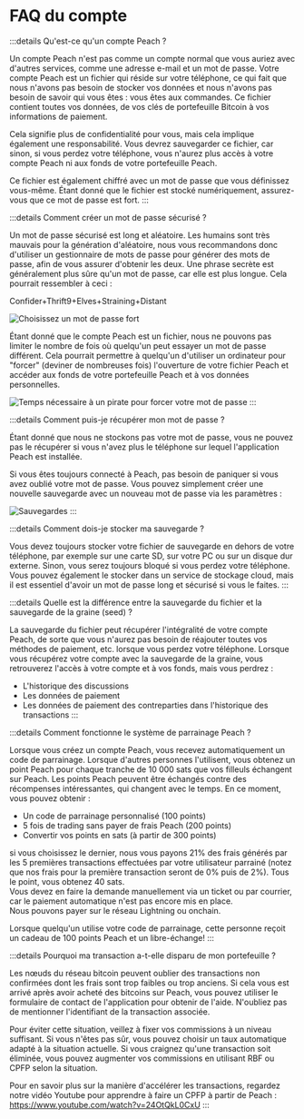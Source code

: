 # FAQ du compte

:::details Qu'est-ce qu'un compte Peach ?

Un compte Peach n'est pas comme un compte normal que vous auriez avec d'autres services, comme une adresse e-mail et un mot de passe. Votre compte Peach est un fichier qui réside sur votre téléphone, ce qui fait que nous n'avons pas besoin de stocker vos données et nous n'avons pas besoin de savoir qui vous êtes : vous êtes aux commandes. Ce fichier contient toutes vos données, de vos clés de portefeuille Bitcoin à vos informations de paiement.

Cela signifie plus de confidentialité pour vous, mais cela implique également une responsabilité. Vous devrez sauvegarder ce fichier, car sinon, si vous perdez votre téléphone, vous n'aurez plus accès à votre compte Peach ni aux fonds de votre portefeuille Peach.

Ce fichier est également chiffré avec un mot de passe que vous définissez vous-même. Étant donné que le fichier est stocké numériquement, assurez-vous que ce mot de passe est fort.
:::

:::details Comment créer un mot de passe sécurisé ?

Un mot de passe sécurisé est long et aléatoire. Les humains sont très mauvais pour la génération d'aléatoire, nous vous recommandons donc d'utiliser un gestionnaire de mots de passe pour générer des mots de passe, afin de vous assurer d'obtenir les deux. Une phrase secrète est généralement plus sûre qu'un mot de passe, car elle est plus longue. Cela pourrait ressembler à ceci :

Confider+Thrift9+Elves+Straining+Distant

![Choisissez un mot de passe fort](/img/faq/account/StrongPassword.png)

Étant donné que le compte Peach est un fichier, nous ne pouvons pas limiter le nombre de fois où quelqu'un peut essayer un mot de passe différent. Cela pourrait permettre à quelqu'un d'utiliser un ordinateur pour "forcer" (deviner de nombreuses fois) l'ouverture de votre fichier Peach et accéder aux fonds de votre portefeuille Peach et à vos données personnelles.

![Temps nécessaire à un pirate pour forcer votre mot de passe](/img/faq/account/PWBruteForce.png)
:::

:::details Comment puis-je récupérer mon mot de passe ?

Étant donné que nous ne stockons pas votre mot de passe, vous ne pouvez pas le récupérer si vous n'avez plus le téléphone sur lequel l'application Peach est installée.

Si vous êtes toujours connecté à Peach, pas besoin de paniquer si vous avez oublié votre mot de passe. Vous pouvez simplement créer une nouvelle sauvegarde avec un nouveau mot de passe via les paramètres :

![Sauvegardes](/img/faq/account/backups.png)
:::

:::details Comment dois-je stocker ma sauvegarde ?

Vous devez toujours stocker votre fichier de sauvegarde en dehors de votre téléphone, par exemple sur une carte SD, sur votre PC ou sur un disque dur externe. Sinon, vous serez toujours bloqué si vous perdez votre téléphone. Vous pouvez également le stocker dans un service de stockage cloud, mais il est essentiel d'avoir un mot de passe long et sécurisé si vous le faites.
:::

:::details Quelle est la différence entre la sauvegarde du fichier et la sauvegarde de la graine (seed) ?

La sauvegarde du fichier peut récupérer l'intégralité de votre compte Peach, de sorte que vous n'aurez pas besoin de réajouter toutes vos méthodes de paiement, etc. lorsque vous perdez votre téléphone. Lorsque vous récupérez votre compte avec la sauvegarde de la graine, vous retrouverez l'accès à votre compte et à vos fonds, mais vous perdrez :

- L'historique des discussions
- Les données de paiement
- Les données de paiement des contreparties dans l'historique des transactions
  :::

:::details Comment fonctionne le système de parrainage Peach ?

Lorsque vous créez un compte Peach, vous recevez automatiquement un code de parrainage. Lorsque d'autres personnes l'utilisent, vous obtenez un point Peach pour chaque tranche de 10 000 sats que vos filleuls échangent sur Peach. Les points Peach peuvent être échangés contre des récompenses intéressantes, qui changent avec le temps. En ce moment, vous pouvez obtenir :

- Un code de parrainage personnalisé (100 points)
- 5 fois de trading sans payer de frais Peach (200 points)
- Convertir vos points en sats (à partir de 300 points)

si vous choisissez le dernier, nous vous payons 21% des frais générés par les 5 premières transactions effectuées par votre utilisateur parrainé (notez que nos frais pour la première transaction seront de 0% puis de 2%). Tous le point, vous obtenez 40 sats.  
Vous devez en faire la demande manuellement via un ticket ou par courrier, car le paiement automatique n'est pas encore mis en place.  
Nous pouvons payer sur le réseau Lightning ou onchain.

Lorsque quelqu'un utilise votre code de parrainage, cette personne reçoit un cadeau de 100 points Peach et un libre-échange!
:::

:::details Pourquoi ma transaction a-t-elle disparu de mon portefeuille ?

Les nœuds du réseau bitcoin peuvent oublier des transactions non confirmées dont les frais sont trop faibles ou trop anciens.
Si cela vous est arrivé après avoir acheté des bitcoins sur Peach, vous pouvez utiliser le formulaire de contact de l'application pour obtenir de l'aide. N'oubliez pas de mentionner l'identifiant de la transaction associée.

Pour éviter cette situation, veillez à fixer vos commissions à un niveau suffisant. Si vous n'êtes pas sûr, vous pouvez choisir un taux automatique adapté à la situation actuelle.
Si vous craignez qu'une transaction soit éliminée, vous pouvez augmenter vos commissions en utilisant RBF ou CPFP selon la situation.

Pour en savoir plus sur la manière d'accélérer les transactions, regardez notre vidéo Youtube pour apprendre à faire un CPFP à partir de Peach : https://www.youtube.com/watch?v=24OtQkL0CxU
:::
